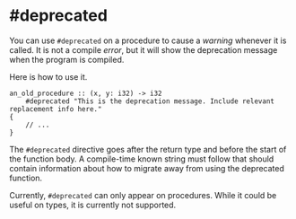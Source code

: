 # #deprecated

You can use `#deprecated` on a procedure to cause a *warning* whenever it is called.
It is not a compile *error*, but it will show the deprecation message when the program
is compiled.

Here is how to use it.
```onyx
an_old_procedure :: (x, y: i32) -> i32
	#deprecated "This is the deprecation message. Include relevant replacement info here."
{
	// ...
}
```

The `#deprecated` directive goes after the return type and before the start of the function body.
A compile-time known string must follow that should contain information about how to migrate away
from using the deprecated function.

Currently, `#deprecated` can only appear on procedures. While it could be useful on types,
it is currently not supported.
